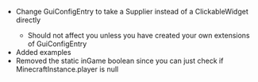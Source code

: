 * Change GuiConfigEntry to take a Supplier<ClickableWidget> instead of a ClickableWidget directly
    * Should not affect you unless you have created your own extensions of GuiConfigEntry
* Added examples
* Removed the static inGame boolean since you can just check if MinecraftInstance.player is null